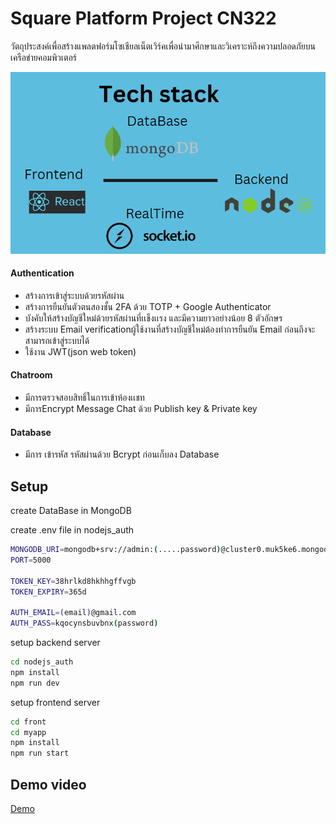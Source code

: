 # Square Platform Project CN322

วัตถุประสงค์เพื่อสร้างแพลตฟอร์มโซเชียลเน็ตเวิร์คเพื่อนำมาศึกษาและวิเคราะห์ถึงความปลอดภัยบนเครือข่ายคอมพิวเตอร์

![TechStack](images/techstack.png)

#### Authentication
* สร้างการเข้าสู่ระบบด้วยรหัสผ่าน
*	สร้างการยืนยันตัวตนสองชั้น 2FA ด้วย TOTP + Google Authenticator 
*	บังคับให้สร้างบัญชีใหม่ด้วยรหัสผ่านที่เเข็งเเรง และมีความยาวอย่างน้อย 8 ตัวอักษร
*	สร้างระบบ Email verificationผู้ใช้งานที่สร้างบัญชีใหม่ต้องทำการยืนยัน Email ก่อนถึงจะสามารถเข้าสู่ระบบได้
*	ใช้งาน JWT(json web token)

#### Chatroom
*	มีการตรวจสอบสิทธิ์ในการเข้าห้องเเชท 
*	มีการEncrypt Message Chat ด้วย Publish key & Private key

#### Database
*	มีการ เข้ารหัส รหัสผ่านด้วย Bcrypt ก่อนเก็บลง Database 


## Setup
create DataBase in MongoDB

create .env file in nodejs_auth

```bash
MONGODB_URI=mongodb+srv://admin:(.....password)@cluster0.muk5ke6.mongodb.net/?retryWrites=true&w=majority
PORT=5000

TOKEN_KEY=38hrlkd8hkhhgffvgb
TOKEN_EXPIRY=365d

AUTH_EMAIL=(email)@gmail.com
AUTH_PASS=kqocynsbuvbnx(password)
```

setup backend server

```bash
cd nodejs_auth
npm install
npm run dev
```

setup frontend server

```bash
cd front
cd myapp
npm install
npm run start
```




## Demo video

[Demo](https://www.youtube.com/watch?v=SJ7jnZie-w0)
